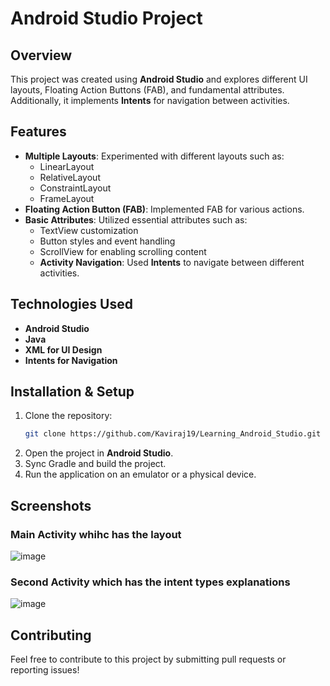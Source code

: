 # Android Studio Project

## Overview
This project was created using **Android Studio** and explores different UI layouts, Floating Action Buttons (FAB), and fundamental attributes. Additionally, it implements **Intents** for navigation between activities.

## Features
- **Multiple Layouts**: Experimented with different layouts such as:
  - LinearLayout
  - RelativeLayout
  - ConstraintLayout
  - FrameLayout
- **Floating Action Button (FAB)**: Implemented FAB for various actions.
- **Basic Attributes**: Utilized essential attributes such as:
  - TextView customization
  - Button styles and event handling
  - ScrollView for enabling scrolling content
  - **Activity Navigation**: Used **Intents** to navigate between different activities.

## Technologies Used
- **Android Studio**
- **Java**
- **XML for UI Design**
- **Intents for Navigation**

## Installation & Setup
1. Clone the repository:
   ```sh
   git clone https://github.com/Kaviraj19/Learning_Android_Studio.git
   ```
2. Open the project in **Android Studio**.
3. Sync Gradle and build the project.
4. Run the application on an emulator or a physical device.

## Screenshots
### Main Activity whihc has the layout
![image](https://github.com/user-attachments/assets/6632ccb6-bd7d-4050-a50e-c624c6fc2b1e)
### Second Activity which has the intent types explanations
![image](https://github.com/user-attachments/assets/9f57058c-6a44-4d50-844a-846b1f48e7e5)


## Contributing
Feel free to contribute to this project by submitting pull requests or reporting issues!



